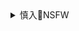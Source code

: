 <details><summary>慎入🔞NSFW</summary>

Not Safe For Work
![](https://upload.wikimedia.org/wikipedia/commons/thumb/d/d3/Biohazard_Symbol_Specification.png/210px-Biohazard_Symbol_Specification.png)

<details><summary><b>风险自理Use At Your Own Risk🈲</summary>

### Girlz-High] 神前つかさ - 情趣SM写真套图
https://www.meitulu.com/item/17851.html
![](https://mtl.gzhuibei.com/images/img/17851/1.jpg)
![](https://mtl.gzhuibei.com/images/img/17851/2.jpg)
![](https://mtl.gzhuibei.com/images/img/17851/3.jpg)
![](https://mtl.gzhuibei.com/images/img/17851/4.jpg)
![](https://mtl.gzhuibei.com/images/img/17851/5.jpg)
![](https://mtl.gzhuibei.com/images/img/17851/6.jpg)
![](https://mtl.gzhuibei.com/images/img/17851/7.jpg)
![](https://mtl.gzhuibei.com/images/img/17851/8.jpg)
![](https://mtl.gzhuibei.com/images/img/17851/9.jpg)
![](https://mtl.gzhuibei.com/images/img/17851/10.jpg)
![](https://mtl.gzhuibei.com/images/img/17851/11.jpg)
![](https://mtl.gzhuibei.com/images/img/17851/12.jpg)
![](https://mtl.gzhuibei.com/images/img/17851/13.jpg)
![](https://mtl.gzhuibei.com/images/img/17851/14.jpg)
![](https://mtl.gzhuibei.com/images/img/17851/15.jpg)
![](https://mtl.gzhuibei.com/images/img/17851/16.jpg)
![](https://mtl.gzhuibei.com/images/img/17851/17.jpg)
![](https://mtl.gzhuibei.com/images/img/17851/18.jpg)
![](https://mtl.gzhuibei.com/images/img/17851/19.jpg)
![](https://mtl.gzhuibei.com/images/img/17851/20.jpg)
![](https://mtl.gzhuibei.com/images/img/17851/21.jpg)
![](https://mtl.gzhuibei.com/images/img/17851/22.jpg)
![](https://mtl.gzhuibei.com/images/img/17851/23.jpg)
![](https://mtl.gzhuibei.com/images/img/17851/24.jpg)
![](https://mtl.gzhuibei.com/images/img/17851/25.jpg)
![](https://mtl.gzhuibei.com/images/img/17851/26.jpg)
![](https://mtl.gzhuibei.com/images/img/17851/27.jpg)
![](https://mtl.gzhuibei.com/images/img/17851/28.jpg)
![](https://mtl.gzhuibei.com/images/img/17851/29.jpg)
![](https://mtl.gzhuibei.com/images/img/17851/30.jpg)
![](https://mtl.gzhuibei.com/images/img/17851/31.jpg)
![](https://mtl.gzhuibei.com/images/img/17851/32.jpg)
![](https://mtl.gzhuibei.com/images/img/17851/33.jpg)
![](https://mtl.gzhuibei.com/images/img/17851/34.jpg)
![](https://mtl.gzhuibei.com/images/img/17851/35.jpg)
![](https://mtl.gzhuibei.com/images/img/17851/36.jpg)
![](https://mtl.gzhuibei.com/images/img/17851/37.jpg)
![](https://mtl.gzhuibei.com/images/img/17851/38.jpg)
![](https://mtl.gzhuibei.com/images/img/17851/39.jpg)
![](https://mtl.gzhuibei.com/images/img/17851/40.jpg)
![](https://mtl.gzhuibei.com/images/img/17851/41.jpg)
![](https://mtl.gzhuibei.com/images/img/17851/42.jpg)

### MiiTao蜜桃社] VOL.136 蜜桃社新人@小魔女lily写真
https://www.meitulu.com/item/20561.html
![](https://mtl.gzhuibei.com/images/img/20561/1.jpg)
![](https://mtl.gzhuibei.com/images/img/20561/2.jpg)
![](https://mtl.gzhuibei.com/images/img/20561/3.jpg)
![](https://mtl.gzhuibei.com/images/img/20561/4.jpg)
![](https://mtl.gzhuibei.com/images/img/20561/5.jpg)
![](https://mtl.gzhuibei.com/images/img/20561/6.jpg)
![](https://mtl.gzhuibei.com/images/img/20561/7.jpg)
![](https://mtl.gzhuibei.com/images/img/20561/8.jpg)
![](https://mtl.gzhuibei.com/images/img/20561/9.jpg)
![](https://mtl.gzhuibei.com/images/img/20561/10.jpg)
![](https://mtl.gzhuibei.com/images/img/20561/11.jpg)
![](https://mtl.gzhuibei.com/images/img/20561/12.jpg)
![](https://mtl.gzhuibei.com/images/img/20561/13.jpg)
![](https://mtl.gzhuibei.com/images/img/20561/14.jpg)
![](https://mtl.gzhuibei.com/images/img/20561/15.jpg)
![](https://mtl.gzhuibei.com/images/img/20561/16.jpg)
![](https://mtl.gzhuibei.com/images/img/20561/17.jpg)
![](https://mtl.gzhuibei.com/images/img/20561/18.jpg)
![](https://mtl.gzhuibei.com/images/img/20561/19.jpg)
![](https://mtl.gzhuibei.com/images/img/20561/20.jpg)
![](https://mtl.gzhuibei.com/images/img/20561/21.jpg)
![](https://mtl.gzhuibei.com/images/img/20561/22.jpg)
![](https://mtl.gzhuibei.com/images/img/20561/23.jpg)
![](https://mtl.gzhuibei.com/images/img/20561/24.jpg)
![](https://mtl.gzhuibei.com/images/img/20561/25.jpg)
![](https://mtl.gzhuibei.com/images/img/20561/26.jpg)
![](https://mtl.gzhuibei.com/images/img/20561/27.jpg)
![](https://mtl.gzhuibei.com/images/img/20561/28.jpg)
![](https://mtl.gzhuibei.com/images/img/20561/29.jpg)
![](https://mtl.gzhuibei.com/images/img/20561/30.jpg)
![](https://mtl.gzhuibei.com/images/img/20561/31.jpg)
![](https://mtl.gzhuibei.com/images/img/20561/32.jpg)
![](https://mtl.gzhuibei.com/images/img/20561/33.jpg)
![](https://mtl.gzhuibei.com/images/img/20561/34.jpg)
![](https://mtl.gzhuibei.com/images/img/20561/35.jpg)
![](https://mtl.gzhuibei.com/images/img/20561/36.jpg)
![](https://mtl.gzhuibei.com/images/img/20561/37.jpg)
![](https://mtl.gzhuibei.com/images/img/20561/38.jpg)
![](https://mtl.gzhuibei.com/images/img/20561/39.jpg)
![](https://mtl.gzhuibei.com/images/img/20561/40.jpg)
![](https://mtl.gzhuibei.com/images/img/20561/41.jpg)
![](https://mtl.gzhuibei.com/images/img/20561/42.jpg)
![](https://mtl.gzhuibei.com/images/img/20561/43.jpg)
![](https://mtl.gzhuibei.com/images/img/20561/44.jpg)
![](https://mtl.gzhuibei.com/images/img/20561/45.jpg)
![](https://mtl.gzhuibei.com/images/img/20561/46.jpg)

### MiiTao蜜桃社] Vol.028 智媛 - 丰满的新人学生美女模特
https://www.meitulu.com/item/8658.html
![](https://mtl.gzhuibei.com/images/img/8658/1.jpg)
![](https://mtl.gzhuibei.com/images/img/8658/2.jpg)
![](https://mtl.gzhuibei.com/images/img/8658/3.jpg)
![](https://mtl.gzhuibei.com/images/img/8658/4.jpg)
![](https://mtl.gzhuibei.com/images/img/8658/5.jpg)
![](https://mtl.gzhuibei.com/images/img/8658/6.jpg)
![](https://mtl.gzhuibei.com/images/img/8658/7.jpg)
![](https://mtl.gzhuibei.com/images/img/8658/8.jpg)
![](https://mtl.gzhuibei.com/images/img/8658/9.jpg)
![](https://mtl.gzhuibei.com/images/img/8658/10.jpg)
![](https://mtl.gzhuibei.com/images/img/8658/11.jpg)
![](https://mtl.gzhuibei.com/images/img/8658/12.jpg)
![](https://mtl.gzhuibei.com/images/img/8658/13.jpg)
![](https://mtl.gzhuibei.com/images/img/8658/14.jpg)
![](https://mtl.gzhuibei.com/images/img/8658/15.jpg)
![](https://mtl.gzhuibei.com/images/img/8658/16.jpg)
![](https://mtl.gzhuibei.com/images/img/8658/17.jpg)
![](https://mtl.gzhuibei.com/images/img/8658/18.jpg)
![](https://mtl.gzhuibei.com/images/img/8658/19.jpg)
![](https://mtl.gzhuibei.com/images/img/8658/20.jpg)
![](https://mtl.gzhuibei.com/images/img/8658/21.jpg)
![](https://mtl.gzhuibei.com/images/img/8658/22.jpg)
![](https://mtl.gzhuibei.com/images/img/8658/23.jpg)
![](https://mtl.gzhuibei.com/images/img/8658/24.jpg)
![](https://mtl.gzhuibei.com/images/img/8658/25.jpg)
![](https://mtl.gzhuibei.com/images/img/8658/26.jpg)
![](https://mtl.gzhuibei.com/images/img/8658/27.jpg)
![](https://mtl.gzhuibei.com/images/img/8658/28.jpg)
![](https://mtl.gzhuibei.com/images/img/8658/29.jpg)
![](https://mtl.gzhuibei.com/images/img/8658/30.jpg)
![](https://mtl.gzhuibei.com/images/img/8658/31.jpg)
![](https://mtl.gzhuibei.com/images/img/8658/32.jpg)
![](https://mtl.gzhuibei.com/images/img/8658/33.jpg)
![](https://mtl.gzhuibei.com/images/img/8658/34.jpg)
![](https://mtl.gzhuibei.com/images/img/8658/35.jpg)

### HuaYang花漾] Vol.083 性感女神@Egg_尤妮丝私房魅惑写真
https://www.meitulu.com/item/16297.html
![](https://mtl.gzhuibei.com/images/img/16297/1.jpg)
![](https://mtl.gzhuibei.com/images/img/16297/2.jpg)
![](https://mtl.gzhuibei.com/images/img/16297/3.jpg)
![](https://mtl.gzhuibei.com/images/img/16297/4.jpg)
![](https://mtl.gzhuibei.com/images/img/16297/5.jpg)
![](https://mtl.gzhuibei.com/images/img/16297/6.jpg)
![](https://mtl.gzhuibei.com/images/img/16297/7.jpg)
![](https://mtl.gzhuibei.com/images/img/16297/8.jpg)
![](https://mtl.gzhuibei.com/images/img/16297/9.jpg)
![](https://mtl.gzhuibei.com/images/img/16297/10.jpg)
![](https://mtl.gzhuibei.com/images/img/16297/11.jpg)
![](https://mtl.gzhuibei.com/images/img/16297/12.jpg)
![](https://mtl.gzhuibei.com/images/img/16297/13.jpg)
![](https://mtl.gzhuibei.com/images/img/16297/14.jpg)
![](https://mtl.gzhuibei.com/images/img/16297/15.jpg)
![](https://mtl.gzhuibei.com/images/img/16297/16.jpg)
![](https://mtl.gzhuibei.com/images/img/16297/17.jpg)
![](https://mtl.gzhuibei.com/images/img/16297/18.jpg)
![](https://mtl.gzhuibei.com/images/img/16297/19.jpg)
![](https://mtl.gzhuibei.com/images/img/16297/20.jpg)
![](https://mtl.gzhuibei.com/images/img/16297/21.jpg)
![](https://mtl.gzhuibei.com/images/img/16297/22.jpg)
![](https://mtl.gzhuibei.com/images/img/16297/23.jpg)
![](https://mtl.gzhuibei.com/images/img/16297/24.jpg)
![](https://mtl.gzhuibei.com/images/img/16297/25.jpg)
![](https://mtl.gzhuibei.com/images/img/16297/26.jpg)
![](https://mtl.gzhuibei.com/images/img/16297/27.jpg)
![](https://mtl.gzhuibei.com/images/img/16297/28.jpg)
![](https://mtl.gzhuibei.com/images/img/16297/29.jpg)
![](https://mtl.gzhuibei.com/images/img/16297/30.jpg)
![](https://mtl.gzhuibei.com/images/img/16297/31.jpg)
![](https://mtl.gzhuibei.com/images/img/16297/32.jpg)
![](https://mtl.gzhuibei.com/images/img/16297/33.jpg)
![](https://mtl.gzhuibei.com/images/img/16297/34.jpg)
![](https://mtl.gzhuibei.com/images/img/16297/35.jpg)
![](https://mtl.gzhuibei.com/images/img/16297/36.jpg)
![](https://mtl.gzhuibei.com/images/img/16297/37.jpg)
![](https://mtl.gzhuibei.com/images/img/16297/38.jpg)
![](https://mtl.gzhuibei.com/images/img/16297/39.jpg)
![](https://mtl.gzhuibei.com/images/img/16297/40.jpg)

</details>
</details>
